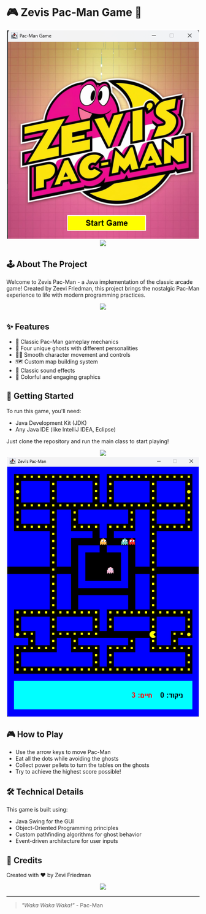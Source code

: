 # 🎮 Zevis Pac-Man Game 👻


<div align="center">
  <img src="https://github.com/Zevis-ai/Zevi-s-Pac-Man/blob/master/src/game/img/%D7%A6%D7%99%D7%9C%D7%95%D7%9D%20%D7%9E%D7%A1%D7%9A%202024-11-25%20150332.png?raw=true" width="500" />
</div>


<div align="center">
  <img src="https://media.giphy.com/media/gRxjhVNfFgqI0/giphy.gif" width="300" />
</div>

## 🕹️ About The Project

Welcome to Zevis Pac-Man - a Java implementation of the classic arcade game! Created by Zeevi Friedman, this project brings the nostalgic Pac-Man experience to life with modern programming practices.


<div align="center">
  <img src="https://media.giphy.com/media/13HgwGsXF0aiGY/giphy.gif" width="200" />
</div>

## ✨ Features

- 👾 Classic Pac-Man gameplay mechanics
- 👻 Four unique ghosts with different personalities
- 🏃‍♂️ Smooth character movement and controls
- 🗺️ Custom map building system
- 🎵 Classic sound effects
- 🎨 Colorful and engaging graphics

## 🚀 Getting Started

To run this game, you'll need:
- Java Development Kit (JDK)
- Any Java IDE (like IntelliJ IDEA, Eclipse)

Just clone the repository and run the main class to start playing!

<div align="center">
  <img src="https://media.giphy.com/media/XK8kZKJSPTziw/giphy.gif" width="250" />
</div>

<div align="center">
  <img src="https://github.com/Zevis-ai/Zevi-s-Pac-Man/blob/master/src/game/img/%D7%A6%D7%99%D7%9C%D7%95%D7%9D%20%D7%9E%D7%A1%D7%9A%202024-11-25%20145907.png?raw=true" width="500" />
</div>

## 🎮 How to Play

- Use the arrow keys to move Pac-Man
- Eat all the dots while avoiding the ghosts
- Collect power pellets to turn the tables on the ghosts
- Try to achieve the highest score possible!

## 🛠️ Technical Details

This game is built using:
- Java Swing for the GUI
- Object-Oriented Programming principles
- Custom pathfinding algorithms for ghost behavior
- Event-driven architecture for user inputs

## 🌟 Credits

Created with ❤️ by Zevi Friedman

<div align="center">
  <img src="https://media.giphy.com/media/LMcB8XospGZO8UQq87/giphy.gif" width="300" />
</div>

---
> *"Waka Waka Waka!"* - Pac-Man
